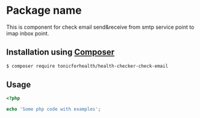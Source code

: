 # Package name

This is component for check email send&receive from smtp service point to imap inbox point.

## Installation using [Composer](http://getcomposer.org/)

```bash
$ composer require tonicforhealth/health-checker-check-email
```

## Usage

```php
<?php

echo 'Some php code with examples';

```